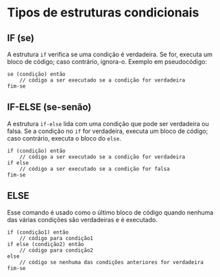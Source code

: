 # Tipos de estruturas condicionais

## IF (se)
A estrutura ``if`` verifica se uma condição é verdadeira. Se for, executa um bloco de código; caso contrário, ignora-o.
Exemplo em pseudocódigo:

```pseudo
se (condição) então
    // código a ser executado se a condição for verdadeira
fim-se
```

## IF-ELSE (se-senão)
A estrutura ``if-else`` lida com uma condição que pode ser verdadeira ou falsa. Se a condição no ``if`` for verdadeira, executa um bloco de código; caso contrário, executa o bloco do ``else``.

```pseudo
if (condição) então
    // código a ser executado se a condição for verdadeira
if else
    // código a ser executado se a condição for falsa
fim-se
```

## ELSE
Esse comando é usado como o último bloco de código quando nenhuma das várias condições são verdadeiras e é executado.

```pseudo
if (condição1) então
    // código para condição1
if else (condição2) então
    // código para condição2
else
    // código se nenhuma das condições anteriores for verdadeira
fim-se
```